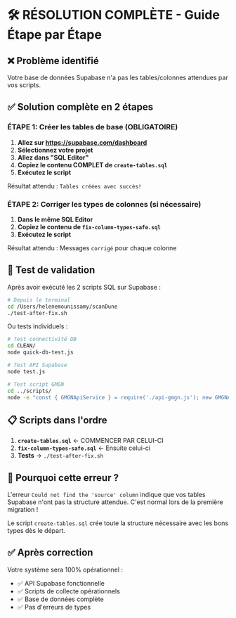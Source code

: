 # 🛠️ RÉSOLUTION COMPLÈTE - Guide Étape par Étape

## ❌ Problème identifié
Votre base de données Supabase n'a pas les tables/colonnes attendues par vos scripts.

## ✅ Solution complète en 2 étapes

### ÉTAPE 1: Créer les tables de base (OBLIGATOIRE)

1. **Allez sur https://supabase.com/dashboard**
2. **Sélectionnez votre projet**  
3. **Allez dans "SQL Editor"**
4. **Copiez le contenu COMPLET de `create-tables.sql`**
5. **Exécutez le script**

Résultat attendu : `Tables créées avec succès!`

### ÉTAPE 2: Corriger les types de colonnes (si nécessaire)

1. **Dans le même SQL Editor**
2. **Copiez le contenu de `fix-column-types-safe.sql`**  
3. **Exécutez le script**

Résultat attendu : Messages `corrigé` pour chaque colonne

## 🧪 Test de validation

Après avoir exécuté les 2 scripts SQL sur Supabase :

```bash
# Depuis le terminal
cd /Users/helenemounissamy/scanDune
./test-after-fix.sh
```

Ou tests individuels :

```bash
# Test connectivité DB
cd CLEAN/
node quick-db-test.js

# Test API Supabase  
node test.js

# Test script GMGN
cd ../scripts/
node -e "const { GMGNApiService } = require('./api-gmgn.js'); new GMGNApiService().processWalletComplete('2bdcq3CfFZfZ5e5RNMv4w3nTFHGzyJEM1cuFf8E4AQth')"
```

## 📋 Scripts dans l'ordre

1. **`create-tables.sql`** ← COMMENCER PAR CELUI-CI
2. **`fix-column-types-safe.sql`** ← Ensuite celui-ci
3. **Tests** → `./test-after-fix.sh`

## 🎯 Pourquoi cette erreur ?

L'erreur `Could not find the 'source' column` indique que vos tables Supabase n'ont pas la structure attendue. C'est normal lors de la première migration !

Le script `create-tables.sql` crée toute la structure nécessaire avec les bons types dès le départ.

## ✅ Après correction

Votre système sera 100% opérationnel :
- ✅ API Supabase fonctionnelle
- ✅ Scripts de collecte opérationnels  
- ✅ Base de données complète
- ✅ Pas d'erreurs de types
